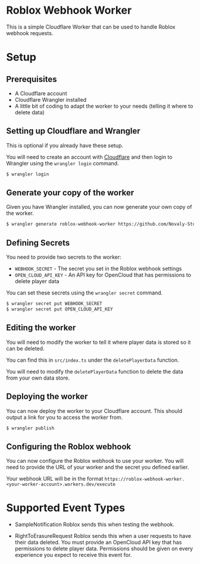 # Roblox Webhook Worker

This is a simple Cloudflare Worker that can be used to handle Roblox webhook requests.

# Setup

## Prerequisites

- A Cloudflare account
- Cloudflare Wrangler installed
- A little bit of coding to adapt the worker to your needs (telling it where to delete data)

## Setting up Cloudflare and Wrangler

This is optional if you already have these setup.

You will need to create an account with [Cloudflare](https://cloudflare.com) and then login to Wrangler using the `wrangler login` command.

```bash
$ wrangler login
```

## Generate your copy of the worker

Given you have Wrangler installed, you can now generate your own copy of the worker.

```bash
$ wrangler generate roblox-webhook-worker https://github.com/Novaly-Studios/roblox-webhook-worker
```

## Defining Secrets

You need to provide two secrets to the worker:
- `WEBHOOK_SECRET` - The secret you set in the Roblox webhook settings
- `OPEN_CLOUD_API_KEY` - An API key for OpenCloud that has permissions to delete player data

You can set these secrets using the `wrangler secret` command.

```bash
$ wrangler secret put WEBHOOK_SECRET
$ wrangler secret put OPEN_CLOUD_API_KEY
```

## Editing the worker

You will need to modify the worker to tell it where player data is stored so it can be deleted.

You can find this in `src/index.ts` under the `deletePlayerData` function.

You will need to modify the `deletePlayerData` function to delete the data from your own data store.

## Deploying the worker

You can now deploy the worker to your Cloudflare account. This should output a link for you to access the worker from.

```bash
$ wrangler publish
```

## Configuring the Roblox webhook

You can now configure the Roblox webhook to use your worker. You will need to provide the URL of your worker and the secret you defined earlier.

Your webhook URL will be in the format `https://roblox-webhook-worker.<your-worker-account>.workers.dev/execute`

# Supported Event Types

- SampleNotification
Roblox sends this when testing the webhook.

- RightToErasureRequest
Roblox sends this when a user requests to have their data deleted. You must provide an
OpenCloud API key that has permissions to delete player data. Permissions should be
given on every experience you expect to receive this event for.